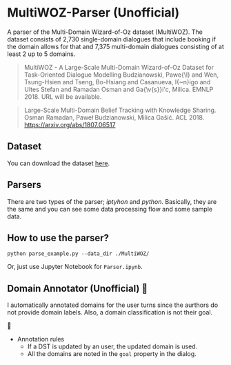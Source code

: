 # MultiWOZ-Parser (Unofficial)
A parser of the Multi-Domain Wizard-of-Oz dataset (MultiWOZ). The dataset consists of 2,730 single-domain dialogues that include booking if the domain allows for that and 7,375 multi-domain dialogues consisting of at least 2 up to 5 domains.

> MultiWOZ - A Large-Scale Multi-Domain Wizard-of-Oz Dataset for Task-Oriented Dialogue Modelling
> Budzianowski, Pawe{\l} and Wen, Tsung-Hsien and Tseng, Bo-Hsiang  and Casanueva, I{\~n}igo and Ultes Stefan and Ramadan Osman and Ga{\v{s}}i\'c, Milica. EMNLP 2018.
> URL will be available.

> Large-Scale Multi-Domain Belief Tracking with Knowledge Sharing.
> Osman Ramadan, Paweł Budzianowski, Milica Gašić. ACL 2018.
> https://arxiv.org/abs/1807.06517

## Dataset
You can download the dataset [here](http://dialogue.mi.eng.cam.ac.uk/index.php/corpus/).

## Parsers
There are two types of the parser; _iptyhon_ and _python_. Basically, they are the same and you can see some data processing flow and some sample data.

## How to use the parser?

```
python parse_example.py --data_dir ./MultiWOZ/
```

Or, just use Jupyter Notebook for `Parser.ipynb`.


## Domain Annotator (Unofficial) :construction: 
I automatically annotated domains for the user turns since the aurthors do not provide domain labels. Also, a domain classification is not their goal.

:construction: 

- Annotation rules
    - If a DST is updated by an user, the updated domain is used.
    - All the domains are noted in the `goal` property in the dialog.

